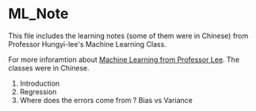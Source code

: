 # ML_Note

This file includes the learning notes (some of them were in Chinese) from Professor Hungyi-lee's Machine Learning Class.

For more inforamtion about [Machine Learning from Professor Lee](https://www.youtube.com/channel/UC2ggjtuuWvxrHHHiaDH1dlQ). The classes were in Chinese.

1. Introduction
2. Regression
3. Where does the errors come from ? Bias vs Variance

